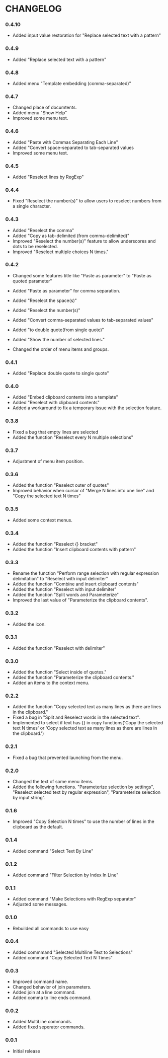 # CHANGELOG

### 0.4.10
- Added input value restoration for "Replace selected text with a pattern"

### 0.4.9
- Added "Replace selected text with a pattern"

### 0.4.8
- Added menu "Template embedding (comma-separated)"

### 0.4.7
- Changed place of documtents.
- Added menu "Show Help"
- Improved some menu text.

### 0.4.6
- Added "Paste with Commas Separating Each Line"
- Added "Convert space-separated to tab-separated values
- Improved some menu text.


### 0.4.5
 - Added "Reselect lines by RegExp"

### 0.4.4
 - Fixed "Reselect the number(s)" to allow users to reselect numbers from a single character.

### 0.4.3
 - Added "Reselect the comma"
 - Added "Copy as tab-delimited (from comma-delimited)"
 - Improved "Reselect the number(s)" feature to allow underscores and dots to be reselected. 
 - Improved "Reselect multiple choices N times."

### 0.4.2
 - Changed some features title like "Paste as parameter" to "Paste as quoted parameter"
 - Added "Paste as parameter" for comma separation.

 - Added "Reselect the space(s)"
 - Added "Reselect the number(s)"
 - Added "Convert comma-separated values to tab-separated values"
 - Added "to double quote(from single quote)"
 - Added "Show the number of selected lines."
 - Changed the order of menu items and groups.

### 0.4.1
 - Added "Replace double quote to single quote"

### 0.4.0
 - Added "Embed clipboard contents into a template"
 - Added "Reselect with clipboard contents"
 - Added a workaround to fix a temporary issue with the selection feature.

### 0.3.8
 - Fixed a bug that empty lines are selected
 - Added the function "Reselect every N multiple selections"

### 0.3.7
- Adjustment of menu item position.

### 0.3.6
- Added the function "Reselect outer of quotes"
- Improved behavior when cursor of "Merge N lines into one line" and "Copy the selected text N times"
### 0.3.5
- Added some context menus.

### 0.3.4
- Added the function "Reselect {} bracket"
- Added the function "Insert clipboard contents with pattern"

### 0.3.3
- Rename the function "Perform range selection with regular expression delimitation" to "Reselect with input delimiter"
- Added the function "Combine and insert clipboard contents"
- Added the function "Reselect with input delimiter"
- Added the function "Split words and Parameterize"
- Improved the last value of "Parameterize the clipboard contents".

### 0.3.2
- Added the icon.
### 0.3.1
- Added the function "Reselect with delimiter"

### 0.3.0
- Added the function "Select inside of quotes." 
- Added the function "Parameterize the clipboard contents." 
- Added an items to the context menu.

### 0.2.2
- Added the function "Copy selected text as many lines as there are lines in the clipboard."
- Fixed a bug in "Split and Reselect words in the selected text".
- Implemented to select if text has {} in copy functions('Copy the selected text N times' or 'Copy selected text as many lines as there are lines in the clipboard.')

### 0.2.1
- Fixed a bug that prevented launching from the menu.

### 0.2.0
- Changed the text of some menu items.
- Added the following functions.
 "Parameterize selection by settings", "Reselect selected text by regular expression", "Parameterize selection by input string".

### 0.1.6
- Improved "Copy Selection N times" to use the number of lines in the clipboard as the default.

### 0.1.4
- Added command "Select Text By Line"

### 0.1.2
- Added command "Filter Selection by Index In Line"

### 0.1.1
- Added command "Make Selections with RegExp separator"
- Adjusted some messages.

### 0.1.0
- Rebuilded all commands to use easy

### 0.0.4
- Added commmand "Selected Multiline Text to Selections"
- Added command "Copy Selected Text N Times"

### 0.0.3
- Improved command name.
- Changed behavior of join parameters.
- Added join at a line command.
- Added comma to line ends command.

### 0.0.2
- Added MultiLine commands.
- Added fixed seperator commands.

### 0.0.1
- Initial release